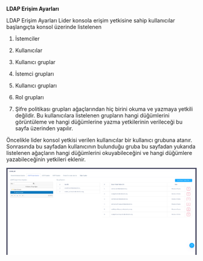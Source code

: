**LDAP Erişim Ayarları**

LDAP Erişim Ayarları
Lider konsola erişim yetkisine sahip kullanıcılar başlangıçta konsol üzerinde listelenen
1) İstemciler

2) Kullanıcılar

3) Kullanıcı gruplar

4) İstemci grupları

5) Kullanıcı grupları

6) Rol grupları

7) Şifre politikası grupları ağaçlarından  hiç birini okuma ve yazmaya yetkili değildir. Bu kullanıcılara listelenen 
grupların hangi düğümlerini görüntüleme ve hangi düğümlerine yazma yetkilerinin verileceği bu sayfa üzerinden yapılır.

Öncelikle lider konsol yetkisi verilen kullanıcılar bir kullanıcı grubuna atanır. Sonrasında bu sayfadan kullanıcının bulunduğu gruba bu sayfadan yukarıda listelenen ağaçların hangi düğümlerini okuyabileceğini ve hangi düğümlere yazabileceğinin yetkileri eklenir. 

![Grup Üyeleri](../images/sunucuayarlari/ldaperisimayarlari.png)